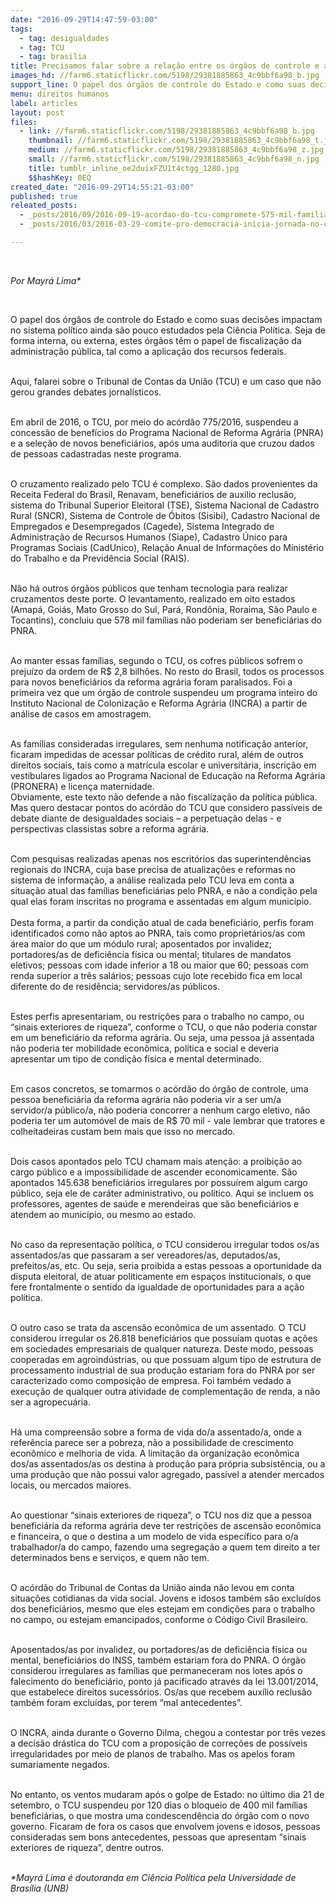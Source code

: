 ```yaml
---
date: "2016-09-29T14:47:59-03:00"
tags:
  - tag: desigualdades
  - tag: TCU
  - tag: brasilia
title: Precisamos falar sobre a relação entre os órgãos de controle e as desigualdades sociais
images_hd: //farm6.staticflickr.com/5198/29381885863_4c9bbf6a98_b.jpg
support_line: O papel dos órgãos de controle do Estado e como suas decisões impactam no sistema político ainda são pouco estudados pela Ciência Política
menu: direitos humanos
label: articles
layout: post
files:
  - link: //farm6.staticflickr.com/5198/29381885863_4c9bbf6a98_b.jpg
    thumbnail: //farm6.staticflickr.com/5198/29381885863_4c9bbf6a98_t.jpg
    medium: //farm6.staticflickr.com/5198/29381885863_4c9bbf6a98_z.jpg
    small: //farm6.staticflickr.com/5198/29381885863_4c9bbf6a98_n.jpg
    title: tumblr_inline_oe2duixFZU1t4ctgg_1280.jpg
    $$hashKey: 0EQ
created_date: "2016-09-29T14:55:21-03:00"
published: true
releated_posts:
  - _posts/2016/09/2016-09-19-acordao-do-tcu-compromete-575-mil-familias-assentadas.md
  - _posts/2016/03/2016-03-29-comite-pro-democracia-inicia-jornada-no-congresso-nacional.md

---
```

<p>&nbsp;</p>

<p><em>Por Mayr&aacute; Lima*</em></p>

<p>&nbsp;</p>

<p>O papel dos &oacute;rg&atilde;os de controle do Estado e como suas decis&otilde;es impactam no sistema pol&iacute;tico ainda s&atilde;o pouco estudados pela Ci&ecirc;ncia Pol&iacute;tica. Seja de forma interna, ou externa, estes &oacute;rg&atilde;os t&ecirc;m o papel de fiscaliza&ccedil;&atilde;o da administra&ccedil;&atilde;o p&uacute;blica, tal como a aplica&ccedil;&atilde;o dos recursos federais.</p>

<p><br />
Aqui, falarei sobre o Tribunal de Contas da Uni&atilde;o (TCU) e um caso que n&atilde;o gerou grandes debates jornal&iacute;sticos.</p>

<p><br />
Em abril de 2016, o TCU, por meio do ac&oacute;rd&atilde;o 775/2016, suspendeu a concess&atilde;o de benef&iacute;cios do Programa Nacional de Reforma Agr&aacute;ria (PNRA) e a sele&ccedil;&atilde;o de novos benefici&aacute;rios, ap&oacute;s uma auditoria que cruzou dados de pessoas cadastradas neste programa.</p>

<p><br />
O cruzamento realizado pelo TCU &eacute; complexo. S&atilde;o dados provenientes da Receita Federal do Brasil, Renavam, benefici&aacute;rios de auxilio reclus&atilde;o, sistema do Tribunal Superior Eleitoral (TSE), Sistema Nacional de Cadastro Rural (SNCR), Sistema de Controle de &Oacute;bitos (Sisibi), Cadastro Nacional de Empregados e Desempregados (Cagede), Sistema Integrado de Administra&ccedil;&atilde;o de Recursos Humanos (Siape), Cadastro &Uacute;nico para Programas Sociais (CadUnico), Rela&ccedil;&atilde;o Anual de Informa&ccedil;&otilde;es do Minist&eacute;rio do Trabalho e da Previd&ecirc;ncia Social (RAIS).</p>

<p><br />
N&atilde;o h&aacute; outros &oacute;rg&atilde;os p&uacute;blicos que tenham tecnologia para realizar cruzamentos deste porte.&nbsp;O levantamento, realizado em oito estados (Amap&aacute;, Goi&aacute;s, Mato Grosso do Sul, Par&aacute;, Rond&ocirc;nia, Roraima, S&atilde;o Paulo e Tocantins), concluiu que 578 mil fam&iacute;lias n&atilde;o poderiam ser benefici&aacute;rias do PNRA.</p>

<p><br />
Ao manter essas fam&iacute;lias, segundo o TCU, os cofres p&uacute;blicos sofrem o preju&iacute;zo da ordem de R$ 2,8 bilh&otilde;es. No resto do Brasil, todos os processos para novos benefici&aacute;rios da reforma agr&aacute;ria foram paralisados. Foi a primeira vez que um &oacute;rg&atilde;o de controle suspendeu um programa inteiro do Instituto Nacional de Coloniza&ccedil;&atilde;o e Reforma Agr&aacute;ria (INCRA) a partir de an&aacute;lise de casos em amostragem. &nbsp;</p>

<p><br />
As fam&iacute;lias consideradas irregulares, sem nenhuma notifica&ccedil;&atilde;o anterior, ficaram impedidas de acessar pol&iacute;ticas de cr&eacute;dito rural, al&eacute;m de outros direitos sociais, tais como a matr&iacute;cula escolar e universit&aacute;ria, inscri&ccedil;&atilde;o em vestibulares ligados ao Programa Nacional de Educa&ccedil;&atilde;o na Reforma Agr&aacute;ria (PRONERA) e licen&ccedil;a maternidade.<br />
Obviamente, este texto n&atilde;o defende a n&atilde;o fiscaliza&ccedil;&atilde;o da pol&iacute;tica p&uacute;blica. Mas quero destacar pontos do ac&oacute;rd&atilde;o do TCU que considero pass&iacute;veis de debate diante de desigualdades sociais &ndash; a perpetua&ccedil;&atilde;o delas - e perspectivas classistas sobre a reforma agr&aacute;ria.</p>

<p><br />
Com pesquisas realizadas apenas nos escrit&oacute;rios das superintend&ecirc;ncias regionais do INCRA, cuja base precisa de atualiza&ccedil;&otilde;es e reformas no sistema de informa&ccedil;&atilde;o, a an&aacute;lise realizada pelo TCU leva em conta a situa&ccedil;&atilde;o atual das fam&iacute;lias benefici&aacute;rias pelo PNRA, e n&atilde;o a condi&ccedil;&atilde;o pela qual elas foram inscritas no programa e assentadas em algum munic&iacute;pio.<br />
<br />
Desta forma, a partir da condi&ccedil;&atilde;o atual de cada benefici&aacute;rio, perfis foram identificados como n&atilde;o aptos ao PNRA, tais como propriet&aacute;rios/as com &aacute;rea maior do que um m&oacute;dulo rural; aposentados por invalidez; portadores/as de defici&ecirc;ncia f&iacute;sica ou mental; titulares de mandatos eletivos; pessoas com idade inferior a 18 ou maior que 60; pessoas com renda superior a tr&ecirc;s sal&aacute;rios; pessoas cujo lote recebido fica em local diferente do de resid&ecirc;ncia; servidores/as p&uacute;blicos.</p>

<p><br />
Estes perfis apresentariam, ou restri&ccedil;&otilde;es para o trabalho no campo, ou &ldquo;sinais exteriores de riqueza&rdquo;, conforme o TCU, o que n&atilde;o poderia constar em um benefici&aacute;rio da reforma agr&aacute;ria. Ou seja, uma pessoa j&aacute; assentada n&atilde;o poderia ter mobilidade econ&ocirc;mica, pol&iacute;tica e social e deveria apresentar um tipo de condi&ccedil;&atilde;o f&iacute;sica e mental determinado. &nbsp;</p>

<p><br />
Em casos concretos, se tomarmos o ac&oacute;rd&atilde;o do &oacute;rg&atilde;o de controle, uma pessoa benefici&aacute;ria da reforma agr&aacute;ria n&atilde;o poderia vir a ser um/a servidor/a p&uacute;blico/a, n&atilde;o poderia concorrer a nenhum cargo eletivo, n&atilde;o poderia ter um autom&oacute;vel de mais de R$ 70 mil - vale lembrar que tratores e colheitadeiras custam bem mais que isso no mercado.</p>

<p><br />
Dois casos apontados pelo TCU chamam mais aten&ccedil;&atilde;o: a proibi&ccedil;&atilde;o ao cargo p&uacute;blico e a impossibilidade de ascender economicamente. S&atilde;o apontados 145.638 benefici&aacute;rios irregulares por possu&iacute;rem algum cargo p&uacute;blico, seja ele de car&aacute;ter administrativo, ou pol&iacute;tico. Aqui se incluem os professores, agentes de sa&uacute;de e merendeiras que s&atilde;o benefici&aacute;rios e atendem ao munic&iacute;pio, ou mesmo ao estado.</p>

<p><br />
No caso da representa&ccedil;&atilde;o pol&iacute;tica, o TCU considerou irregular todos os/as assentados/as que passaram a ser vereadores/as, deputados/as, prefeitos/as, etc. Ou seja, seria proibida a estas pessoas a oportunidade da disputa eleitoral, de atuar politicamente em espa&ccedil;os institucionais, o que fere frontalmente o sentido da igualdade de oportunidades para a a&ccedil;&atilde;o pol&iacute;tica.</p>

<p><br />
O outro caso se trata da ascens&atilde;o econ&ocirc;mica de um assentado. O TCU considerou irregular os 26.818 benefici&aacute;rios que possu&iacute;am quotas e a&ccedil;&otilde;es em sociedades empresariais de qualquer natureza. Deste modo, pessoas cooperadas em agroind&uacute;strias, ou que possuam algum tipo de estrutura de processamento industrial de sua produ&ccedil;&atilde;o estariam fora do PNRA por ser caracterizado como composi&ccedil;&atilde;o de empresa. Foi tamb&eacute;m vedado a execu&ccedil;&atilde;o de qualquer outra atividade de complementa&ccedil;&atilde;o de renda, a n&atilde;o ser a agropecu&aacute;ria.</p>

<p><br />
H&aacute; uma compreens&atilde;o sobre a forma de vida do/a assentado/a, onde a refer&ecirc;ncia parece ser a pobreza, n&atilde;o a possibilidade de crescimento econ&ocirc;mico e melhoria de vida. A limita&ccedil;&atilde;o da organiza&ccedil;&atilde;o econ&ocirc;mica dos/as assentados/as os destina &agrave; produ&ccedil;&atilde;o para pr&oacute;pria subsist&ecirc;ncia, ou a uma produ&ccedil;&atilde;o que n&atilde;o possui valor agregado, pass&iacute;vel a atender mercados locais, ou mercados maiores.</p>

<p><br />
Ao questionar &ldquo;sinais exteriores de riqueza&rdquo;, o TCU nos diz que a pessoa benefici&aacute;ria da reforma agr&aacute;ria deve ter restri&ccedil;&otilde;es de ascens&atilde;o econ&ocirc;mica e financeira, o que o destina a um modelo de vida espec&iacute;fico para o/a trabalhador/a do campo, fazendo uma segrega&ccedil;&atilde;o a quem tem direito a ter determinados bens e servi&ccedil;os, e quem n&atilde;o tem.</p>

<p><br />
O ac&oacute;rd&atilde;o do Tribunal de Contas da Uni&atilde;o ainda n&atilde;o levou em conta situa&ccedil;&otilde;es cotidianas da vida social. Jovens e idosos tamb&eacute;m s&atilde;o exclu&iacute;dos dos benefici&aacute;rios, mesmo que eles estejam em condi&ccedil;&otilde;es para o trabalho no campo, ou estejam emancipados, conforme o C&oacute;digo Civil Brasileiro.</p>

<p><br />
Aposentados/as por invalidez, ou portadores/as de defici&ecirc;ncia f&iacute;sica ou mental, benefici&aacute;rios do INSS, tamb&eacute;m estariam fora do PNRA. O &oacute;rg&atilde;o considerou irregulares as fam&iacute;lias que permaneceram nos lotes ap&oacute;s o falecimento do benefici&aacute;rio, ponto j&aacute; pacificado atrav&eacute;s da lei 13.001/2014, que estabelece direitos sucess&oacute;rios. Os/as que recebem aux&iacute;lio reclus&atilde;o tamb&eacute;m foram exclu&iacute;das, por terem &ldquo;mal antecedentes&rdquo;.</p>

<p><br />
O INCRA, ainda durante o Governo Dilma, chegou a contestar por tr&ecirc;s vezes a decis&atilde;o dr&aacute;stica do TCU com a proposi&ccedil;&atilde;o de corre&ccedil;&otilde;es de poss&iacute;veis irregularidades por meio de planos de trabalho. Mas os apelos foram sumariamente negados.</p>

<p><br />
No entanto, os ventos mudaram ap&oacute;s o golpe de Estado: no &uacute;ltimo dia 21 de setembro, o TCU suspendeu por 120 dias o bloqueio de 400 mil fam&iacute;lias benefici&aacute;rias, o que mostra uma condescend&ecirc;ncia do &oacute;rg&atilde;o com o novo governo. Ficaram de fora os casos que envolvem jovens e idosos, pessoas consideradas sem bons antecedentes, pessoas que apresentam &ldquo;sinais exteriores de riqueza&rdquo;, dentre outros.</p>

<p><br />
<em>*Mayr&aacute; Lima &eacute; doutoranda em&nbsp;Ci&ecirc;ncia&nbsp;Pol&iacute;tica&nbsp;pela Universidade&nbsp;de Bras&iacute;lia (UNB)</em></p>
